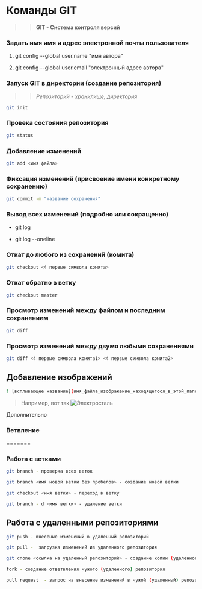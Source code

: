 # Команды GIT

>> **GIT - Система контроля версий**

### Задать имя имя и адрес электронной почты пользователя

1. git config --global user.name "имя автора"

1. git config --global user.email "электронный адрес автора"

### Запуск GIT в директории (создание репозитория)

>> *Репозиторий - хранилище, директория*

```sh
git init
```

### Провека состояния репозитория

```sh
git status
```

### Добавление изменений 

```sh
git add <имя файла>
```

### Фиксация изменений (присвоение имени конкретному сохранению)

```sh
git commit -m "название сохранения"
```

### Вывод всех изменений (подробно или сокращенно)

* git log

* git log --oneline

### Откат до любого из сохранений (комита)

```sh
git checkout <4 первые символа комита>
```

### Откат обратно в ветку

```sh
git checkout master
```
### Просмотр изменений между файлом и последним сохранением

```sh
git diff
```

### Просмотр изменений между двумя любыми сохранениями
```sh
git diff <4 первые символа комита1> <4 первые символа комита2>
```

## Добавление изображений

```sh
! [всплывающее название](имя_файла_изображение_находящегося_в_этой_папке)
```
> Например, вот так
![Электросталь](Elektrostal.jpg)


Дополнительно

### Ветвление
=======

### Работа с ветками
```sh
git branch - проверка всех веток
```
```sh
git branch <имя новой ветки без пробелов> - создание новой ветки
```

```sh
git checkout <имя ветки> - переход в ветку
```

```sh
git branch - d <имя ветки> - удаление ветки
```
## Работа с удаленными репозиториями

```sh
git push - внесение изменений в удаленный репозиторий 
```

```sh
git pull -  загрузка изменений из удаленного репозитория 
```

```sh
git cnone <ссылка на удаленный репозиторий> - создание копии (удаленного) репозитория
```

```sh
fork - создание ответвления чужого (удаленного) репозитория
```

```sh
pull request  - запрос на внесение изменений в чужой (удаленный) репозиторий
```
